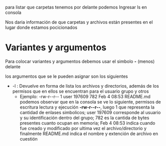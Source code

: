 para listar que carpetas tenemos por delante podemos Ingresar ls en consola

Nos daria información de que carpetas y archivos están presentes en el lugar donde estamos pocicionados

# Variantes y argumentos

Para colocar variantes y argumentos debemos usar el simbolo **-** (menos) delante

los argumentos que se le pueden asignar son los siguientes

+ -l : Devuelve en forma de lista los archivos y directorios, además de los permisos que en ellos se encuentran para el usuario grupo y otros
	+ Ejemplo: -rw-r--r-- 1 user 197609   782 Feb  4 08:53 README.md
	  podemos observar que en la consola se ve lo siguiente, permisos de escritura lectura y ejecución **-rw-r--r--**, luego 1 que representa la cantidad de enlases simbolicos; user 197609 corresponde al usuario y su identificación dentro del grupo; 782 es la cantida de bytes presentes cuanto ocupan en memoria; Feb 4 08:53 indica cuando fue creado y modificado por ultima vez el archivo/directorio y finalmente README.md indica el nombre y extención de archivo en cuestión
	